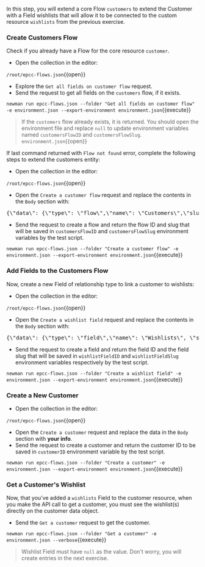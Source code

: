 In this step, you will extend a core Flow `customers` to extend the Customer with a Field wishlists that will allow it to be connected to the custom resource `wishlists` from the previous exercise.

### Create Customers Flow

Check if you already have a Flow for the core resource `customer`.

* Open the collection in the editor:

`/root/epcc-flows.json`{{open}}

* Explore the `Get all fields on customer flow` request.
* Send the request to get all fields on the `customers` flow, if it exists.

`newman run epcc-flows.json --folder "Get all fields on customer flow" -e environment.json --export-environment environment.json`{{execute}}

>If the `customers` flow already exists, it is returned. You should open the environment file and replace `null` to update environment variables named `customersFlowID` and `customersFlowSlug`.
`environment.json`{{open}}

If last command returned with `Flow not found` error, complete the following steps to extend the customers entity:

* Open the collection in the editor:

`/root/epcc-flows.json`{{open}}

* Open the `Create a customer flow` request and replace the contents in the `Body` section with:

<pre class="file" data-filename="epcc-flows.json" data-target="insert" data-marker="#CUST-FLOW-BODY">
{\"data\": {\"type\": \"flow\",\"name\": \"Customers\",\"slug\": \"customers\",\"description\": \"Extends the default customer object\",\"enabled\": true}}
</pre>

* Send the request to create a flow and return the flow ID and slug that will be saved in `customersFlowID` and `customersFlowSlug` environment variables by the test script.

`newman run epcc-flows.json --folder "Create a customer flow" -e environment.json --export-environment environment.json`{{execute}}

### Add Fields to the Customers Flow

Now, create a new Field of relationship type to link a customer to wishlists:

* Open the collection in the editor:

`/root/epcc-flows.json`{{open}}

* Open the `Create a wishlist field` request and replace the contents in the `Body` section with:

<pre class="file" data-filename="epcc-flows.json" data-target="insert" data-marker="#WISH-FIELD-BODY">
{\"data\": {\"type\": \"field\",\"name\": \"Wishlists\", \"slug\": \"wishlists\", \"field_type\": \"relationship\", \"validation_rules\": [{\"type\": \"one-to-many\",\"to\": \"wishlists\"}], \"description\": \"Customers wishlists\", \"unique\": false,\"enabled\": true, \"required\": false,\"relationships\": {\"flow\": {\"data\": {\"type\": \"flow\", \"id\": \"{{customersFlowID}}\"}}}}}
</pre>

* Send the request to create a field and return the field ID and the field slug that will be saved in `wishlistFieldID` and `wishlistFieldSlug`  environment variables respectively by the test script.

`newman run epcc-flows.json --folder "Create a wishlist field" -e environment.json --export-environment environment.json`{{execute}}

### Create a New Customer

* Open the collection in the editor:

`/root/epcc-flows.json`{{open}}

* Open the `Create a customer` request and replace the data in the `Body` section with **your info**.
* Send the request to create a customer and return the customer ID to be saved in `customerID` environment variable by the test script.

`newman run epcc-flows.json --folder "Create a customer" -e environment.json --export-environment environment.json`{{execute}}


### Get a Customer's Wishlist

Now, that you’ve added a `wishlists` Field to the customer resource, when you make the API call to get a customer, you must see the wishlist(s) directly on the customer data object.

* Send the `Get a customer` request to get the customer.

`newman run epcc-flows.json --folder "Get a customer" -e environment.json --verbose`{{execute}}

> Wishlist Field must have `null` as the value. Don't worry, you will create entries in the next exercise.